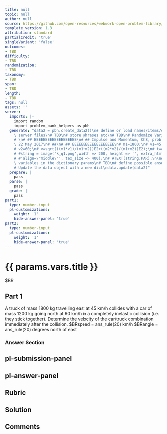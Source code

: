 ```yaml
---
title: null
topic: null
author: null
source: https://github.com/open-resources/webwork-open-problem-library/tree/master/Contrib/BrockPhysics/College_Physics_Urone/8.Linear_Momentum_and_Collisions/ch8-7.pg
template_version: 1.3
attribution: standard
partialCredit: 'true'
singleVariant: 'false'
outcomes:
- TBD
difficulty:
- TBD
randomization:
- TBD
taxonomy:
- TBD
span:
- TBD
length:
- TBD
tags: null
assets: ''
server:
  imports: |-
    import random
    import problem_bank_helpers as pbh
  generate: "data2 = pbh.create_data2()\n# define or load names/items/objects from\
    \ server files\n# TBD\n# store phrases etc\n# TBD\n# Randomize Variables\n# \n\
    # \n# ## EEEEEEEEEEEEEEEEEEE\n# ## Impulse and Momentum, Ch8, problem 7, D'Agostino,\
    \ 22 May 2017\n# ##\n# ## EEEEEEEEEEEEEEEEEEE\n# m1=1800;\n# v1=45;\n# m2=1200;\n\
    # v2=60;\n# v=sqrt(((m1*v1)/(m1+m2))E2+((m2*v2)/(m1+m2))E2);\n# t=atan(((m2*v2)/(m1+m2))/((m1*v1)/(m1+m2)))*180/pi;\n\
    # #string = image('k_q1.png',width => 200, height => '', extra_html_tags =>\n\
    # #'align=\"middle\"', tex_size => 400);\n# #TEXT(string.PAR);\n\n# store the\
    \ variables in the dictionary params\n# TBD\n# define possible answers\n# TBD\n\
    # Update the data object with a new dict\ndata.update(data2)"
  prepare: |
    pass
  parse: |
    pass
  grade: |
    pass
part1:
  type: number-input
  pl-customizations:
    weight: '1'
    hide-answer-panel: 'true'
part2:
  type: number-input
  pl-customizations:
    weight: '1'
    hide-answer-panel: 'true'
---
```


# {{ params.vars.title }} 


$BR

## Part 1 
A truck of mass 1800 kg travelling east at 45 km/h collides with a car of mass 1200 kg going north at 60 km/h in a completely inelastic collision (i.e. they stick together). Determine the velocity of the car/truck combination immediately after the collision.  $BRspeed =  ans_rule(20)  km/h  $BRangle =  ans_rule(20)  degrees north of east 


 ### Answer Section


## pl-submission-panel 


## pl-answer-panel 


## Rubric 


## Solution 


## Comments 


